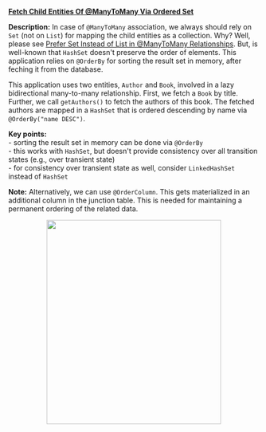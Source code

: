 **[Fetch Child Entities Of @ManyToMany Via Ordered Set](https://github.com/AnghelLeonard/Hibernate-SpringBoot/tree/master/HibernateSpringBootManyToManySetAndOrderBy)**

**Description:** In case of `@ManyToMany` association, we always should rely on `Set` (not on `List`) for mapping the child entities as a collection. Why? Well, please see [Prefer Set Instead of List in @ManyToMany Relationships](https://github.com/AnghelLeonard/Hibernate-SpringBoot/tree/master/HibernateSpringBootManyToManyBidirectionalListVsSet). But, is well-known that `HashSet` doesn't preserve the order of elements. This application relies on `@OrderBy` for sorting the result set in memory, after feching it from the database.

This application uses two entities, `Author` and `Book`, involved in a lazy bidirectional many-to-many relationship. First, we fetch a `Book` by title. Further, we call `getAuthors()` to fetch the authors of this book. The fetched authors are mapped in a `HashSet` that is ordered descending by name via `@OrderBy("name DESC")`.

**Key points:**\
     - sorting the result set in memory can be done via `@OrderBy`\
     - this works with `HashSet`, but doesn't provide consistency over all transition states (e.g., over transient state)\
     - for consistency over transient state as well, consider `LinkedHashSet` instead of `HashSet`

**Note:** Alternatively, we can use `@OrderColumn`. This gets materialized in an additional column in the junction table. This is needed for maintaining a permanent ordering of the related data.

<a href="https://leanpub.com/java-persistence-performance-illustrated-guide"><p align="center"><img src="https://github.com/AnghelLeonard/Hibernate-SpringBoot/blob/master/Java%20Persistence%20Performance%20Illustrated%20Guide.jpg" height="410" width="350"/></p></a>
